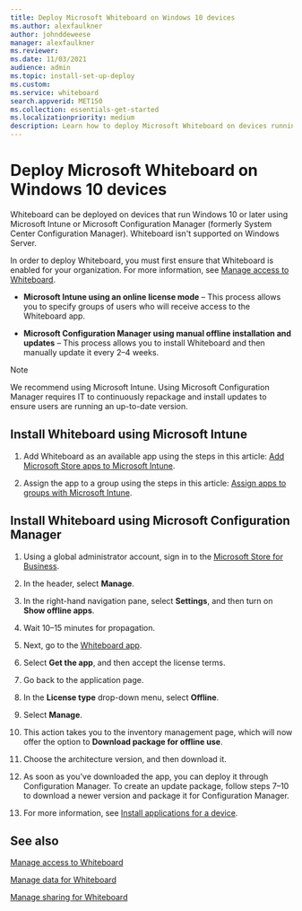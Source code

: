 ```yaml
---
title: Deploy Microsoft Whiteboard on Windows 10 devices
ms.author: alexfaulkner
author: johnddeweese
manager: alexfaulkner
ms.reviewer: 
ms.date: 11/03/2021
audience: admin
ms.topic: install-set-up-deploy
ms.custom: 
ms.service: whiteboard
search.appverid: MET150
ms.collection: essentials-get-started
ms.localizationpriority: medium
description: Learn how to deploy Microsoft Whiteboard on devices running Windows 10 or later versions.
---
```


# Deploy Microsoft Whiteboard on Windows 10 devices

Whiteboard can be deployed on devices that run Windows 10 or later using Microsoft Intune or Microsoft Configuration Manager (formerly System Center Configuration Manager). Whiteboard isn't supported on Windows Server.

In order to deploy Whiteboard, you must first ensure that Whiteboard is enabled for your organization. For more information, see [Manage access to Whiteboard](manage-whiteboard-access-organizations.md).

- **Microsoft Intune using an online license mode** – This process allows you to specify groups of users who will receive access to the Whiteboard app.

- **Microsoft Configuration Manager using manual offline installation and updates** – This process allows you to install Whiteboard and then manually update it every 2–4 weeks.

>[!NOTE]
> We recommend using Microsoft Intune. Using Microsoft Configuration Manager requires IT to continuously repackage and install updates to ensure users are running an up-to-date version.

## Install Whiteboard using Microsoft Intune

1. Add Whiteboard as an available app using the steps in this article: [Add Microsoft Store apps to Microsoft Intune](/mem/intune/apps/store-apps-windows).

2. Assign the app to a group using the steps in this article: [Assign apps to groups with Microsoft Intune](/mem/intune/apps/apps-deploy).

## Install Whiteboard using Microsoft Configuration Manager

1. Using a global administrator account, sign in to the [Microsoft Store for Business](https://businessstore.microsoft.com).

2. In the header, select **Manage**.

3. In the right-hand navigation pane, select **Settings**, and then turn on **Show offline apps**.

4. Wait 10–15 minutes for propagation.

5. Next, go to the [Whiteboard app](https://businessstore.microsoft.com/store/details/microsoft-whiteboard/9mspc6mp8fm4).

6. Select **Get the app**, and then accept the license terms.

7. Go back to the application page.

8. In the **License type** drop-down menu, select **Offline**.

9. Select **Manage**.

10. This action takes you to the inventory management page, which will now offer the option to **Download package for offline use**.

11. Choose the architecture version, and then download it.

12. As soon as you've downloaded the app, you can deploy it through Configuration Manager. To create an update package, follow steps 7–10 to download a newer version and package it for Configuration Manager.

13. For more information, see [Install applications for a device](/mem/configmgr/apps/deploy-use/install-app-for-device).

## See also

[Manage access to Whiteboard](manage-whiteboard-access-organizations.md)

[Manage data for Whiteboard](manage-data-organizations.md)

[Manage sharing for Whiteboard](manage-sharing-organizations.md)
